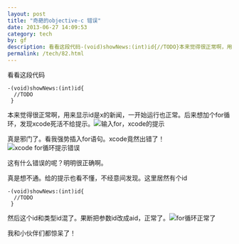 ```yaml
---
layout: post
title: "奇葩的objective-c 错误"
date: 2013-06-27 14:09:53
category: tech
by: gf
description: 看看这段代码-(void)showNews:(int)id{//TODO}本来觉得很正常啊，用来显示id是x的新闻，一开始运行也正常。后来想加个for循环，发现xcode死活不给提示。真是邪门了。看我强势
permalink: /tech/82.html
---
```

看看这段代码

``````````
-(void)showNews:(int)id{
  //TODO
 }
``````````

本来觉得很正常啊，用来显示id是x的新闻，一开始运行也正常。后来想加个for循环，发现xcode死活不给提示。![输入for，xcode的提示][for_xcode]

真是邪门了。看我强势插入for语句。xcode竟然出错了！![xcode for循环提示错误][xcode for]

这有什么错误的呢？明明很正确啊。

真是想不通。给的提示也看不懂，不经意间发现。这里居然有个id

``````````
-(void)showNews:(int)id{
  //TODO
 }
``````````

然后这个id和类型id混了。果断把参数id改成aid，正常了。![for循环正常了][for]

我和小伙伴们都惊呆了！


[for_xcode]: http://www.gfzj.us/gfzjus_blog/tech/2014-10-22/b10c0907ae7310637111b5190d9b2000.jpg
[xcode for]: http://www.gfzj.us/gfzjus_blog/tech/2014-10-22/5d91d842d1b462f8f0b287390c297a01.jpg
[for]: http://www.gfzj.us/gfzjus_blog/tech/2014-10-22/e14508a3aef85aa2e38f1383b4a62d77.jpg